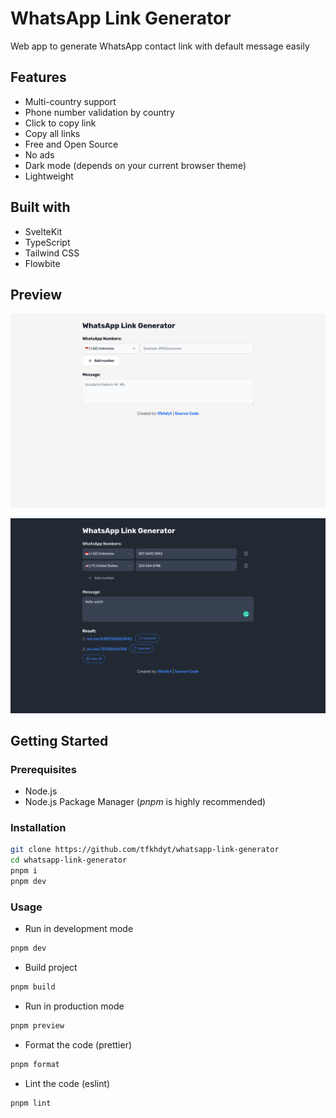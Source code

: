 # WhatsApp Link Generator

Web app to generate WhatsApp contact link with default message easily

## Features

- Multi-country support
- Phone number validation by country
- Click to copy link
- Copy all links
- Free and Open Source
- No ads
- Dark mode (depends on your current browser theme)
- Lightweight

## Built with

- SvelteKit
- TypeScript
- Tailwind CSS
- Flowbite

## Preview

![Screenshot 1](./static/screenshot-1.png)

![Screenshot 2](./static/screenshot-2.png)

## Getting Started

### Prerequisites

- Node.js
- Node.js Package Manager (_pnpm_ is highly recommended)

### Installation

```sh
git clone https://github.com/tfkhdyt/whatsapp-link-generator
cd whatsapp-link-generator
pnpm i
pnpm dev
```

### Usage

- Run in development mode

```sh
pnpm dev
```

- Build project

```sh
pnpm build
```

- Run in production mode

```sh
pnpm preview
```

- Format the code (prettier)

```sh
pnpm format
```

- Lint the code (eslint)

```sh
pnpm lint
```
